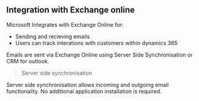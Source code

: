 ## Integration with Exchange online

Microsoft Integrates with Exchange Online for:
- Sending and recieving emails
- Users can track interations with customers within dynamics 365

Emails are sent via Exchange Online using Server Side Synchronisation or CRM for outlook. 

> Server side synchronisation

Server side synchronisation allows incoming and outgoing email functionality. No additional application installation is required. 